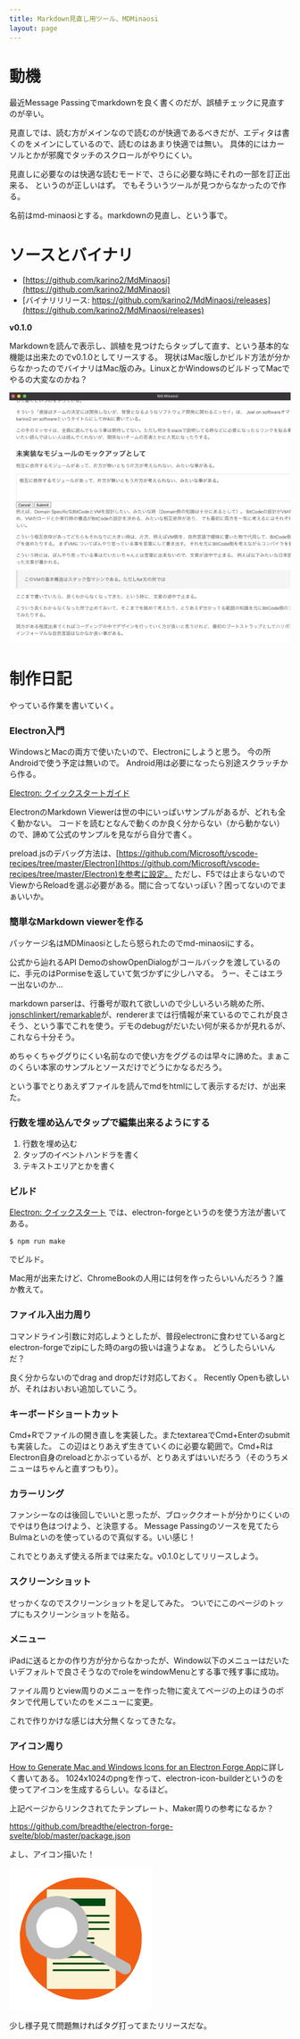 ```yaml
---
title: Markdown見直し用ツール、MDMinaosi
layout: page
---
```


# 動機

最近Message Passingでmarkdownを良く書くのだが、誤植チェックに見直すのが辛い。

見直しでは、読む方がメインなので読むのが快適であるべきだが、エディタは書くのをメインにしているので、読むのはあまり快適では無い。
具体的にはカーソルとかが邪魔でタッチのスクロールがやりにくい。

見直しに必要なのは快適な読むモードで、さらに必要な時にそれの一部を訂正出来る、
というのが正しいはず。
でもそういうツールが見つからなかったので作る。

名前はmd-minaosiとする。markdownの見直し、という事で。


# ソースとバイナリ

- [https://github.com/karino2/MdMinaosi](https://github.com/karino2/MdMinaosi)
- [バイナリリリース: https://github.com/karino2/MdMinaosi/releases](https://github.com/karino2/MdMinaosi/releases)

**v0.1.0**

Markdownを読んで表示し、誤植を見つけたらタップして直す、という基本的な機能は出来たのでv0.1.0としてリースする。
現状はMac版しかビルド方法が分からなかったのでバイナリはMac版のみ。LinuxとかWindowsのビルドってMacでやるの大変なのかね？

![screenshot](https://raw.githubusercontent.com/karino2/MdMinaosi/main/misc/screenshot_md_minaosi.png)


# 制作日記

やっている作業を書いていく。

### Electron入門

WindowsとMacの両方で使いたいので、Electronにしようと思う。
今の所Androidで使う予定は無いので。
Android用は必要になったら別途スクラッチから作る。

[Electron: クイックスタートガイド](https://www.electronjs.org/docs/tutorial/quick-start)

ElectronのMarkdown Viewerは世の中にいっぱいサンプルがあるが、どれも全く動かない。
コードを読むとなんで動くのか良く分からない（から動かない）ので、諦めて公式のサンプルを見ながら自分で書く。

preload.jsのデバッグ方法は、[https://github.com/Microsoft/vscode-recipes/tree/master/Electron](https://github.com/Microsoft/vscode-recipes/tree/master/Electron)を参考に設定。
ただし、F5では止まらないのでViewからReloadを選ぶ必要がある。間に合ってないっぽい？困ってないのでまぁいいか。

### 簡単なMarkdown viewerを作る

パッケージ名はMDMinaosiとしたら怒られたのでmd-minaosiにする。

公式から辿れるAPI DemoのshowOpenDialogがコールバックを渡しているのに、手元のはPormiseを返していて気づかずに少しハマる。
うー、そこはエラー出ないのか…

markdown parserは、行番号が取れて欲しいので少しいろいろ眺めた所、 [jonschlinkert/remarkable](https://github.com/jonschlinkert/remarkable)が、rendererまでは行情報が来ているのでこれが良さそう、という事でこれを使う。デモのdebugがだいたい何が来るかが見れるが、これなら十分そう。

めちゃくちゃググりにくい名前なので使い方をググるのは早々に諦めた。まぁこのくらい本家のサンプルとソースだけでどうにかなるだろう。

という事でとりあえずファイルを読んでmdをhtmlにして表示するだけ、が出来た。


### 行数を埋め込んでタップで編集出来るようにする

1. 行数を埋め込む
2. タップのイベントハンドラを書く
3. テキストエリアとかを書く


### ビルド

[Electron: クイックスタート](https://www.electronjs.org/docs/tutorial/quick-start#package-and-distribute-the-application)
では、electron-forgeというのを使う方法が書いてある。

```
$ npm run make
```

でビルド。

Mac用が出来たけど、ChromeBookの人用には何を作ったらいいんだろう？誰か教えて。

### ファイル入出力周り

コマンドライン引数に対応しようとしたが、普段electronに食わせているargとelectron-forgeでzipにした時のargの扱いは違うよなぁ。
どうしたらいいんだ？

良く分からないのでdrag and dropだけ対応しておく。
Recently Openも欲しいが、それはおいおい追加していこう。

### キーボードショートカット

Cmd+Rでファイルの開き直しを実装した。またtextareaでCmd+Enterのsubmitも実装した。
この辺はとりあえず生きていくのに必要な範囲で。Cmd+RはElectron自身のreloadとかぶっているが、とりあえずはいいだろう（そのうちメニューはちゃんと直すつもり）。

### カラーリング

ファンシーなのは後回しでいいと思ったが、ブロッククオートが分かりにくいのでやはり色はつけよう、と決意する。
Message Passingのソースを見てたらBulmaといのを使っているので真似する。いい感じ！

これでとりあえず使える所までは来たな。v0.1.0としてリリースしよう。

### スクリーンショット

せっかくなのでスクリーンショットを足してみた。
ついでにこのページのトップにもスクリーンショットを貼る。

### メニュー

iPadに送るとかの作り方が分からなかったが、Window以下のメニューはだいたいデフォルトで良さそうなのでroleをwindowMenuとする事で残す事に成功。

ファイル周りとview周りのメニューを作った物に変えてページの上のほうのボタンで代用していたのをメニューに変更。

これで作りかけな感じは大分無くなってきたな。

### アイコン周り

[How to Generate Mac and Windows Icons for an Electron Forge App](https://chasingcode.dev/blog/electron-generate-mac-windows-app-icons/)に詳しく書いてある。
1024x1024のpngを作って、electron-icon-builderというのを使ってアイコンを生成するらしい。なるほど。

上記ページからリンクされてたテンプレート、Maker周りの参考になるか？

https://github.com/breadthe/electron-forge-svelte/blob/master/package.json

よし、アイコン描いた！

![screenshot](https://raw.githubusercontent.com/karino2/MdMinaosi/main/misc/icons/png/256x256.png)

少し様子見て問題無ければタグ打ってまたリリースだな。